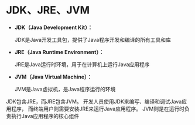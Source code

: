 # JDK、JRE、JVM

- **JDK（Java Development Kit）：**

  JDK是Java开发工具包，提供了Java程序开发和编译的所有工具和库

- **JRE（Java Runtime Environment）：**

  JRE是Java运行时环境，用于在计算机上运行Java应用程序

- **JVM（Java Virtual Machine）：**

  JVM是Java虚拟机，是Java程序运行的环境

JDK包含JRE，而JRE包含JVM。
开发人员使用JDK来编写、编译和调试Java应用程序，
而终端用户则需要安装JRE来运行Java应用程序。
JVM则是在运行时负责执行Java应用程序的核心组件